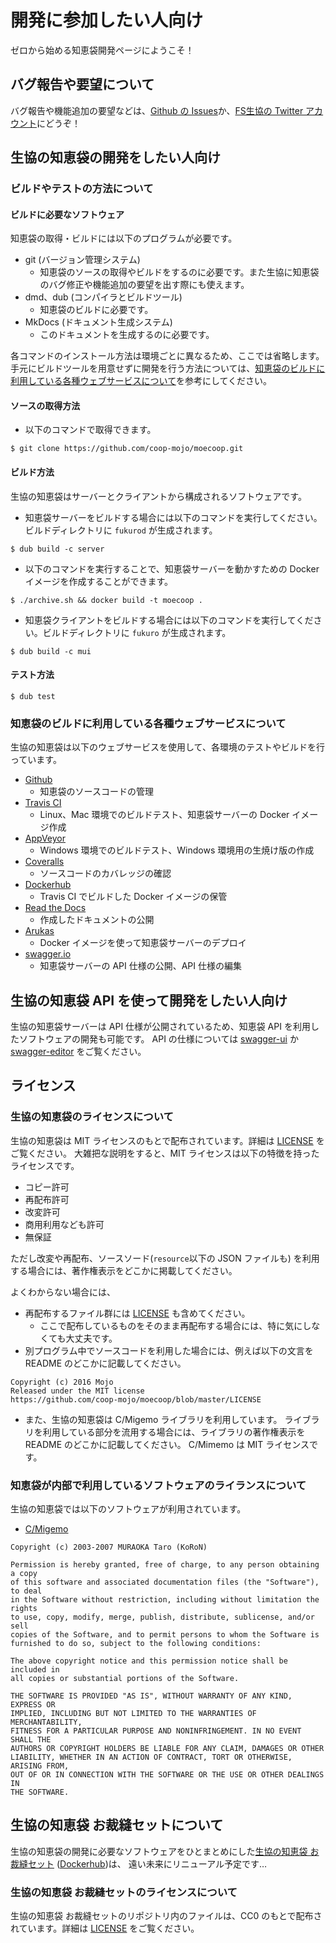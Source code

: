 # 開発に参加したい人向け
ゼロから始める知恵袋開発ページにようこそ！

## バグ報告や要望について
バグ報告や機能追加の要望などは、[Github の Issues](https://github.com/coop-mojo/moecoop/issues)か、[FS生協の Twitter アカウント](https://twitter.com/coop_moe)にどうぞ！

## 生協の知恵袋の開発をしたい人向け

### ビルドやテストの方法について
#### ビルドに必要なソフトウェア
知恵袋の取得・ビルドには以下のプログラムが必要です。

- git (バージョン管理システム)
    - 知恵袋のソースの取得やビルドをするのに必要です。また生協に知恵袋のバグ修正や機能追加の要望を出す際にも使えます。
- dmd、dub (コンパイラとビルドツール)
    - 知恵袋のビルドに必要です。
- MkDocs (ドキュメント生成システム)
    - このドキュメントを生成するのに必要です。

各コマンドのインストール方法は環境ごとに異なるため、ここでは省略します。
手元にビルドツールを用意せずに開発を行う方法については、[知恵袋のビルドに利用している各種ウェブサービスについて](#_8)を参考にしてください。

#### ソースの取得方法
- 以下のコマンドで取得できます。
```
$ git clone https://github.com/coop-mojo/moecoop.git
```

#### ビルド方法
生協の知恵袋はサーバーとクライアントから構成されるソフトウェアです。

- 知恵袋サーバーをビルドする場合には以下のコマンドを実行してください。ビルドディレクトリに `fukurod` が生成されます。
```
$ dub build -c server
```

- 以下のコマンドを実行することで、知恵袋サーバーを動かすための Docker イメージを作成することができます。
```
$ ./archive.sh && docker build -t moecoop .
```

- 知恵袋クライアントをビルドする場合には以下のコマンドを実行してください。ビルドディレクトリに `fukuro` が生成されます。
```
$ dub build -c mui
```

#### テスト方法
```
$ dub test
```

### 知恵袋のビルドに利用している各種ウェブサービスについて
生協の知恵袋は以下のウェブサービスを使用して、各環境のテストやビルドを行っています。

- [Github](https://github.com/)
    - 知恵袋のソースコードの管理
- [Travis CI](https://travis-ci.org/)
    - Linux、Mac 環境でのビルドテスト、知恵袋サーバーの Docker イメージ作成
- [AppVeyor](https://www.appveyor.com/)
    - Windows 環境でのビルドテスト、Windows 環境用の生焼け版の作成
- [Coveralls](https://coveralls.io/)
    - ソースコードのカバレッジの確認
- [Dockerhub](https://hub.docker.com/)
    - Travis CI でビルドした Docker イメージの保管
- [Read the Docs](https://readthedocs.org/)
    - 作成したドキュメントの公開
- [Arukas](https://arukas.io/)
    - Docker イメージを使って知恵袋サーバーのデプロイ
- [swagger.io](http://swagger.io/)
    - 知恵袋サーバーの API 仕様の公開、API 仕様の編集

## 生協の知恵袋 API を使って開発をしたい人向け

生協の知恵袋サーバーは API 仕様が公開されているため、知恵袋 API を利用したソフトウェアの開発も可能です。
API の仕様については [swagger-ui](http://petstore.swagger.io/?url=https://raw.githubusercontent.com/coop-mojo/moecoop-common/master/api/swagger.yml) か [swagger-editor](http://editor.swagger.io/?url=https://raw.githubusercontent.com/coop-mojo/moecoop-common/master/api/swagger.yml) をご覧ください。


## ライセンス
### 生協の知恵袋のライセンスについて
生協の知恵袋は MIT ライセンスのもとで配布されています。詳細は [LICENSE](https://github.com/coop-mojo/moecoop/blob/master/LICENSE) をご覧ください。
大雑把な説明をすると、MIT ライセンスは以下の特徴を持ったライセンスです。

- コピー許可
- 再配布許可
- 改変許可
- 商用利用なども許可
- 無保証

ただし改変や再配布、ソースソード(`resource`以下の JSON ファイルも) を利用する場合には、著作権表示をどこかに掲載してください。

よくわからない場合には、

- 再配布するファイル群には [LICENSE](https://github.com/coop-mojo/moecoop/blob/master/LICENSE) も含めてください。
    - ここで配布しているものをそのまま再配布する場合には、特に気にしなくても大丈夫です。
- 別プログラム中でソースコードを利用した場合には、例えば以下の文言を README のどこかに記載してください。

```
Copyright (c) 2016 Mojo
Released under the MIT license
https://github.com/coop-mojo/moecoop/blob/master/LICENSE
```

- また、生協の知恵袋は C/Migemo ライブラリを利用しています。
  ライブラリを利用している部分を流用する場合には、ライブラリの著作権表示を README のどこかに記載してください。
  C/Mimemo は MIT ライセンスです。

### 知恵袋が内部で利用しているソフトウェアのライランスについて
生協の知恵袋では以下のソフトウェアが利用されています。

- [C/Migemo](https://www.kaoriya.net/software/cmigemo/)
```
Copyright (c) 2003-2007 MURAOKA Taro (KoRoN)

Permission is hereby granted, free of charge, to any person obtaining a copy
of this software and associated documentation files (the "Software"), to deal
in the Software without restriction, including without limitation the rights
to use, copy, modify, merge, publish, distribute, sublicense, and/or sell
copies of the Software, and to permit persons to whom the Software is
furnished to do so, subject to the following conditions:

The above copyright notice and this permission notice shall be included in
all copies or substantial portions of the Software.

THE SOFTWARE IS PROVIDED "AS IS", WITHOUT WARRANTY OF ANY KIND, EXPRESS OR
IMPLIED, INCLUDING BUT NOT LIMITED TO THE WARRANTIES OF MERCHANTABILITY,
FITNESS FOR A PARTICULAR PURPOSE AND NONINFRINGEMENT. IN NO EVENT SHALL THE
AUTHORS OR COPYRIGHT HOLDERS BE LIABLE FOR ANY CLAIM, DAMAGES OR OTHER
LIABILITY, WHETHER IN AN ACTION OF CONTRACT, TORT OR OTHERWISE, ARISING FROM,
OUT OF OR IN CONNECTION WITH THE SOFTWARE OR THE USE OR OTHER DEALINGS IN
THE SOFTWARE.
```

## 生協の知恵袋 お裁縫セットについて
生協の知恵袋の開発に必要なソフトウェアをひとまとめにした[生協の知恵袋 お裁縫セット](https://github.com/coop-mojo/docker-fukuro) ([Dockerhub](https://hub.docker.com/r/moecoop/docker-fukuro/))は、
遠い未来にリニューアル予定です…

### 生協の知恵袋 お裁縫セットのライセンスについて
生協の知恵袋 お裁縫セットのリポジトリ内のファイルは、CC0 のもとで配布されています。詳細は [LICENSE](https://github.com/coop-mojo/docker-fukuro/blob/master/LICENSE) をご覧ください。
